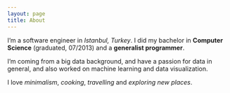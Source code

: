 ```yaml
---
layout: page
title: About
---
```


I’m a software engineer in *Istanbul, Turkey*. I did my bachelor in **Computer Science** (graduated, 07/2013) and a **generalist programmer**.

I’m coming from a big data background, and have a passion for data in general, and also worked on machine learning and data visualization.

I love *minimalism*, *cooking*, *travelling* and *exploring new places*.
